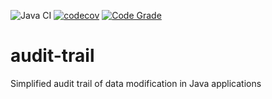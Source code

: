 ![Java CI](https://github.com/Olaleyeone/audit-trail/workflows/Java%20CI/badge.svg)
[![codecov](https://codecov.io/gh/Olaleyeone/audit-trail/branch/master/graph/badge.svg)](https://codecov.io/gh/Olaleyeone/audit-trail)
[![Code Grade](https://www.code-inspector.com/project/6890/status/svg)](https://frontend.code-inspector.com/public/project/6890/audit-trail/dashboard)

# audit-trail
Simplified audit trail of data modification in Java applications
